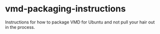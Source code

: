 # vmd-packaging-instructions
Instructions for how to package VMD for Ubuntu and not pull your hair out in the process.
